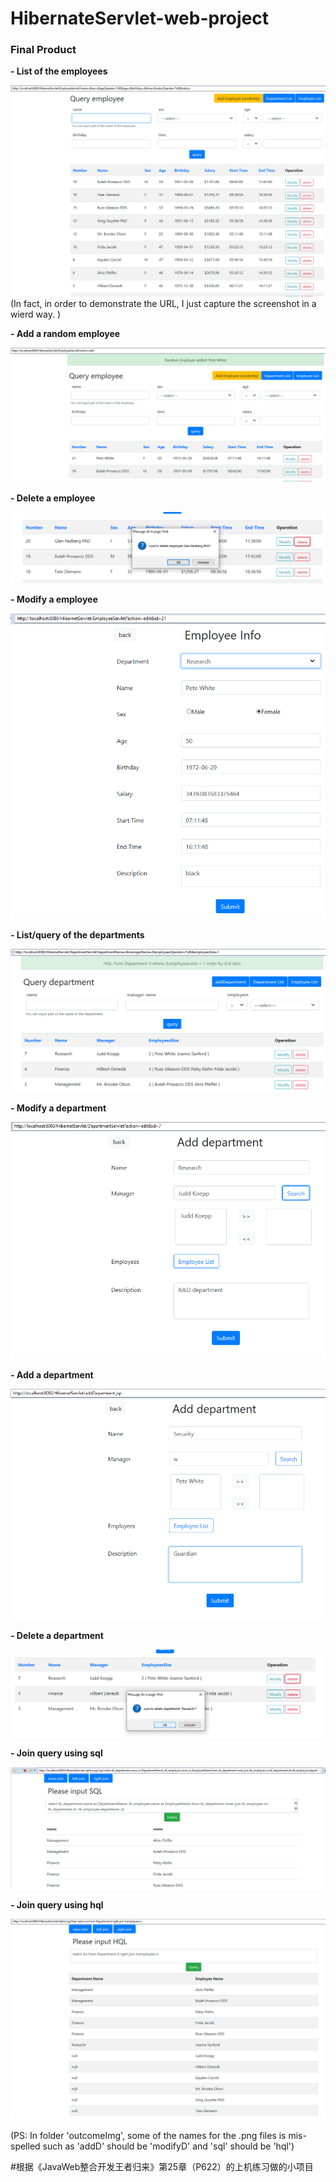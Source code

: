 # HibernateServlet-web-project

### Final Product

**- List of the employees**

![list employees](./outcomeImg/employeeList.png)
(In fact, in order to demonstrate the URL, I just capture the screenshot in a wierd way. )

**- Add a random employee**

![add employee](./outcomeImg/addE.png)

**- Delete a employee**

![delete employee](./outcomeImg/deleteE.png)

**- Modify a employee**

![modify employees](./outcomeImg/ModifyE.png)

**- List/query of the departments**

![list department](./outcomeImg/departmentListQuery.png)

**- Modify a department**

![add department](./outcomeImg/addD.png)

**- Add a department**

![add department1](./outcomeImg/addD2.png)

**- Delete a department**

![delete department](./outcomeImg/deleteD.png)

**- Join query using sql**

![join query sql](./outcomeImg/sqlJoin.png)

**- Join query using hql**

![join query hql](./outcomeImg/sql.png)

(PS: In folder 'outcomeImg', some of the names for the .png files is mis-spelled such as 'addD' should be 'modifyD' and 'sql' should be 'hql')

#根据《JavaWeb整合开发王者归来》第25章（P622）的上机练习做的小项目

